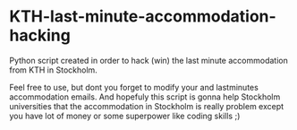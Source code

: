 KTH-last-minute-accommodation-hacking
=====================================

Python script created in order to hack (win) the last minute accommodation from KTH in Stockholm.

Feel free to use, but dont you forget to modify your and lastminutes accommodation emails. And hopefuly this script is gonna help Stockholm universities that the accommodation in Stockholm is really problem except you have lot of money or some superpower like coding skills ;)
